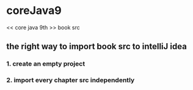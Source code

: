 # coreJava9
&lt;&lt; core java 9th >> book src

## the right way to import book src to intelliJ idea
### 1. create an empty project
### 2. import every chapter src independently
